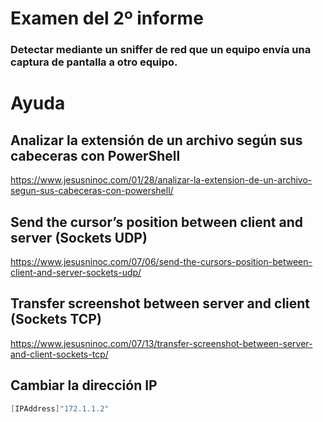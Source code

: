 # Examen del 2º informe

### Detectar mediante un sniffer de red que un equipo envía una captura de pantalla a otro equipo.

# Ayuda
## Analizar la extensión de un archivo según sus cabeceras con PowerShell
https://www.jesusninoc.com/01/28/analizar-la-extension-de-un-archivo-segun-sus-cabeceras-con-powershell/
## Send the cursor’s position between client and server (Sockets UDP)
https://www.jesusninoc.com/07/06/send-the-cursors-position-between-client-and-server-sockets-udp/
## Transfer screenshot between server and client (Sockets TCP)
https://www.jesusninoc.com/07/13/transfer-screenshot-between-server-and-client-sockets-tcp/
## Cambiar la dirección IP
```PowerShell
[IPAddress]"172.1.1.2"
```
